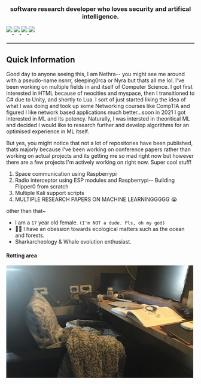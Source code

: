 <!-- Welcome to my readme source you stalker. Anyway so, I decided to work on this rather than actually uploading any repositories. Thy shall witness git servers falling apart when I do though. I'm just wayy too busy working on conference papers at the moment so no projects as of now :(--> 
<h3 align="center">software research developer who loves security and artifical intelligence.</h3>  
<div align-"center">

<!-- Socials-->
<!-- LinkeDin-->
<a href="https://www.linkedin.com/in/nsnrr9/" target="_blank">
  <img src="https://img.shields.io/badge/LinkedIn-0A66C2?style=for-the-badge&logo=linkedin&logoColor=white" style="margin-bottom: 5px;" />
</a>

<!-- Hackaday-->
<a href="https://hackaday.io/nsnrr.999?saved=true" target="_blank">
  <img src="https://img.shields.io/badge/Hackaday-1A1A1A?style=for-the-badge&logo=hackaday&logoColor=white" style="margin-bottom: 5px;" />
</a>

<!-- DevPost-->
<a href="https://devpost.com/nsnrr-999?ref_content=user-portfolio&ref_feature=portfolio&ref_medium=global-nav" target="_blank">
  <img src="https://img.shields.io/badge/Devpost-003E54?style=for-the-badge&logo=devpost&logoColor=white" style="margin-bottom: 5px;" />
</a>

<!-- Youtube-->
<a href="https://www.youtube.com/@ns-nrrr" target="_blank">
  <img src="https://img.shields.io/badge/YouTube-FF0000?style=for-the-badge&logo=youtube&logoColor=white" style="margin-bottom: 5px;" />
</a>

<!-- Well, here are the socials I know I wont be active on for the next one+ years, because goddamn, I'm still stuck in school and IB sucks and I can't do shit :(-->

<!-- Devianart
<a href="https://www.deviantart.com/ns-nrr" target="_blank">
  <img src="https://img.shields.io/badge/DeviantArt-05CC47?style=for-the-badge&logo=deviantart&logoColor=white" style="margin-bottom: 5px;" />
</a>-->

<!-- 500px
<a href="https://500px.com/p/ns-nrr?view=photos" target="_blank">
  <img src="https://img.shields.io/badge/500px-0099E5?style=for-the-badge&logo=500px&logoColor=white" style="margin-bottom: 5px;" />
</a>-->

<!-- Divider -->
<hr style="margin: 20px 0; border: 1px solid #ccc;" />

## Quick Information
Good day to anyone seeing this, I am Nethra-- you might see me around with a pseudo-name nsnrr, sleeping0rca or Nyra but thats all me lol. I've been working on multiple fields in and itself of Computer Science. I got first interested in HTML because of neocities and myspace, then I transitioned to C# due to Unity, and shortly to Lua. I sort of just started liking the idea of what I was doing and took up some Networking courses like CompTIA and figured I like network based applications much better...soon in 2021 I got interested in ML and its potency. Naturally, I was intersted in theoritical ML and decided I would like to research further and develop algorithms for an optimised experience in ML itself.

But yes, you might notice that not a lot of repositories have been published, thats majorly because I've been working on conference papers rather than working on actual projects and its getting me so mad right now but however there are a few projects I'm actively working on right now. Super cool stuff!

1. Space communication using Raspberrypi
2. Radio interceptor using ESP modules and Raspberrypi-- Building Flipper0 from scratch
3. Multiple Kali support scripts
4. MULTIPLE RESEARCH PAPERS ON MACHINE LEARNINGGGGG 😭

other than that~
- I am a `17` year old female. `(I'm NOT a dude. Pls, oh my god)`
- 🌿🌊 I have an obession towards ecological matters such as the ocean and forests.
- Sharkarcheology & Whale evolution enthusiast.

#### Rotting area
<img align="left" height="300px" width="500px" src="./desk.jpg" />
